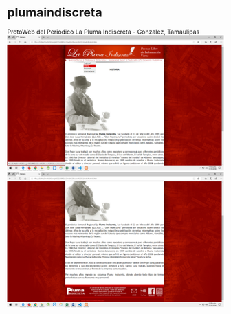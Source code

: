 # plumaindiscreta
ProtoWeb del Periodico La Pluma Indiscreta - Gonzalez, Tamaulipas
![Screenshot](LaPlumaIndiscreta1.png)
![Screenshot](LaPlumaIndiscreta2.png)
